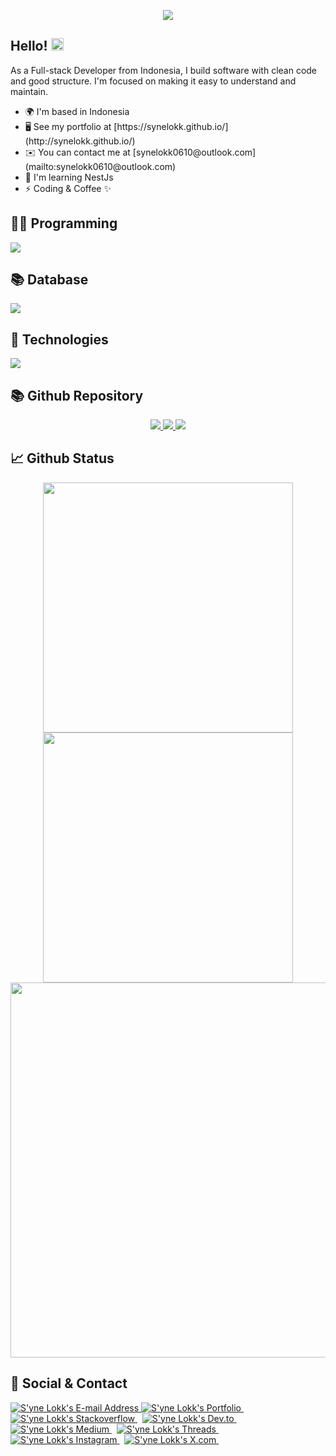<p align="center">
<img src="https://readme-typing-svg.herokuapp.com/?font=Pacifico&size=40&color=ec4899&width=670&height=100&duration=9000&center=true&lines=Welcome%20to%20My%20Profile">
  
<h2>Hello! <img src="https://user-images.githubusercontent.com/43292234/179925738-4df11b89-1924-4d3d-82b5-3a197ac4f031.gif" width="20" /></h2>
  As a Full-stack Developer from Indonesia, I build software with clean code and good structure. I'm focused on making it easy to understand and maintain.

  <ul>
    <li>🌍  I'm based in Indonesia</li>
    <li>🖥️  See my portfolio at [https://synelokk.github.io/](http://synelokk.github.io/)</li>
    <li>✉️  You can contact me at [synelokk0610@outlook.com](mailto:synelokk0610@outlook.com)</li>
    <li>🧠  I'm learning NestJs</li>
    <li>⚡  Coding & Coffee ✨</li>
  </ul>

<h2>👨‍💻 Programming</h2>
<img src='https://skillicons.dev/icons?i=js,ts,nodejs,express,nestjs,php,cs,dotnet'>

<h2>📚 Database</h2>
<img src='https://skillicons.dev/icons?i=mongodb,mysql,sqlite'>

<h2>🔧 Technologies</h2>
<img src='https://skillicons.dev/icons?i=git,github,linux,docker,azure'>

<h2>📚 Github Repository</h2>
<p align="center">
  
  <a href="https://github.com/synelokk/microservice-k8s-first-app">
    <img src="https://github-readme-stats-git-masterrstaa-rickstaa.vercel.app/api/pin/?username=synelokk&repo=microservice-k8s-first-app&theme=vision-friendly-dark&hide_border=true&border_radius=0">
  </a>
  <a href="https://github.com/synelokk/nodejs-rabbitmq">
    <img src="https://github-readme-stats-git-masterrstaa-rickstaa.vercel.app/api/pin/?username=synelokk&repo=nodejs-rabbitmq&theme=vision-friendly-dark&hide_border=true&border_radius=0">
  </a>
  <a href="https://github.com/synelokk/nodejs-socket">
    <img src="https://github-readme-stats-git-masterrstaa-rickstaa.vercel.app/api/pin/?username=synelokk&repo=nodejs-socket&theme=vision-friendly-dark&hide_border=true&border_radius=0">
  </a>

<h2>📈 Github Status</h2>
<p align="center">
<img src="https://github-readme-stats-git-masterrstaa-rickstaa.vercel.app/api?username=synelokk&show_icons=true&theme=vision-friendly-dark&include_all_commits=true&count_private=true&hide_border=true&border_radius=0" width="400" heigh="220">
<img src="https://github-readme-streak-stats.herokuapp.com?user=synelokk&theme=neon-dark&hide_border=true&border_radius=0&date_format=M%20j%5B%2C%20Y%5D&sideLabels=FFFFFF&currStreakLabel=FFB000&dates=785EF0&sideNums=FFB000&currStreakNum=FFB000&ring=DD1D1D&stroke=00000000&background=0000000" width="400" heigh="220">
<img src="https://github-readme-stats-git-masterrstaa-rickstaa.vercel.app/api/top-langs/?username=synelokk&layout=compact&theme=vision-friendly-dark&card_width=700&hide=html,css,blade,php&hide_border=true&border_radius=0" width="600" heigh="220">

<h2>📇 Social & Contact</h2>
    <div align="left">
      <a href="mailto:synelokk0601@gmail.com" target="_blank" rel="noreferrer"> <img
          alt="S'yne Lokk's E-mail Address"
          src="https://img.shields.io/badge/E&#8209;mail-D14836?style=for-the-badge&logo=gmail&logoColor=white" />
      </a>
      <a href="https://github.com/synelokk" target="_blank" rel="noreferrer"> <img
          alt="S'yne Lokk's Portfolio"
          src="https://img.shields.io/badge/Portfolio-08203A?style=for-the-badge&logo=About.me&logoColor=white" />
      </a>
      &nbsp;
      <a href="https://www.stackoverflow.com/users/18652816/syne-lokk"
        target="_blank" rel="noreferrer"> <img
          alt="S'yne Lokk's Stackoverflow"
          src="https://img.shields.io/badge/stackoverflow-F58025?style=for-the-badge&logo=stackoverflow&logoColor=white" />
      </a>
      &nbsp;
      <a href="https://www.dev.to/synelokk" target="_blank" rel="noreferrer"> <img
          alt="S'yne Lokk's Dev.to"
          src="https://img.shields.io/badge/dev.to-0A0A0A?style=for-the-badge&logo=devdotto&logoColor=white" />
      </a>
      &nbsp;
      <a href="https://synelokk.medium.com/" target="_blank" rel="noreferrer"> <img
          alt="S'yne Lokk's Medium"
          src="https://img.shields.io/badge/Medium-000000?style=for-the-badge&logo=medium&logoColor=white" />
      </a>
      &nbsp;
      <a href="https://www.threads.net/@syne_lokk" target="_blank" rel="noreferrer">
        <img
          alt="S'yne Lokk's Threads"
          src="https://img.shields.io/badge/threads-000000?style=for-the-badge&logo=threads&logoColor=white" />
      </a>
      &nbsp;
      <a href="https://www.instagram.com/syne_lokk" target="_blank"
        rel="noreferrer"> <img
          alt="S'yne Lokk's Instagram"
          src="https://img.shields.io/badge/Instagram-E4405F?style=for-the-badge&logo=Instagram&logoColor=white" />
      </a>
      &nbsp;
      <a href="https://x.com/synelokk" target="_blank" rel="noreferrer"> <img
          alt="S'yne Lokk's X.com"
          src="https://img.shields.io/badge/Twitter-000000?style=for-the-badge&logo=X&logoColor=white" />
      </a>
      &nbsp;
    </div>
